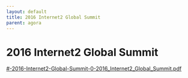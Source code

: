 ```yaml
---
layout: default
title: 2016 Internet2 Global Summit
parent: agora
---
```

# 2016 Internet2 Global Summit



[#-2016-Internet2-Global-Summit-0-2016_Internet2_Global_Summit.pdf](#-2016-Internet2-Global-Summit-0-2016_Internet2_Global_Summit.pdf)
